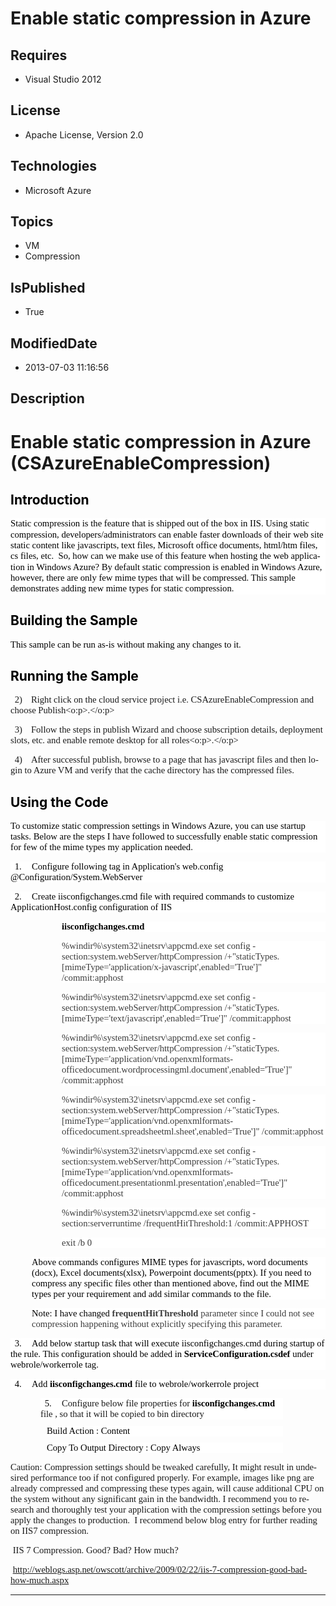 # Enable static compression in Azure
## Requires
* Visual Studio 2012
## License
* Apache License, Version 2.0
## Technologies
* Microsoft Azure
## Topics
* VM
* Compression
## IsPublished
* True
## ModifiedDate
* 2013-07-03 11:16:56
## Description

<h1><span lang="EN-US">Enable static compression in Azure (<span class="SpellE">CSAzureEnableCompression</span>)</span></h1>
<h2><span lang="EN-US" style="color:black">Introduction </span></h2>
<p class="MsoNormal" style="margin-bottom:10.0pt; line-height:13.0pt; background:white">
<span lang="EN" style="font-size:11.0pt; font-family:&quot;Calibri&quot;,&quot;sans-serif&quot;; color:black">Static compression is the feature that is shipped out of the box in IIS. Using static compression, developers/administrators can enable faster downloads of their web site
 static content like <span class="SpellE">javascripts</span>, text files, Microsoft office documents, html/<span class="SpellE">htm</span> files,
<span class="SpellE">cs</span> files, etc.<span style="">&nbsp; </span>So, how can we make use of this feature when hosting the web application in Windows Azure? By default static compression is enabled in Windows Azure, however, there are only few mime types
 that will be compressed. This sample demonstrates adding new mime types for static compression.</span><span lang="EN" style="font-size:11.0pt; font-family:&quot;Calibri&quot;,&quot;sans-serif&quot;">
</span></p>
<h2><span lang="EN-US" style="color:black">Building the Sample </span></h2>
<p class="MsoNormal" style="text-autospace:none"><span lang="EN-US" style="font-size:11.0pt; font-family:&quot;Calibri&quot;,&quot;sans-serif&quot;; color:black">This sample can be run as-is without making any changes to it.
</span></p>
<h2><span lang="EN-US" style="color:black">Running the Sample</span><span lang="EN-US" style="color:black">
</span></h2>
<p class="MsoListParagraphCxSpFirst" style="text-indent:5.0pt"><span lang="EN-US" style="font-size:11.0pt; font-family:&quot;Calibri&quot;,&quot;sans-serif&quot;"><span style="">2)<span style="font:7.0pt &quot;Times New Roman&quot;">&nbsp;&nbsp;&nbsp;&nbsp;&nbsp;
</span></span></span><span lang="EN-US" style="font-size:11.0pt; font-family:&quot;Calibri&quot;,&quot;sans-serif&quot;">Right click on the cloud service project i.e.
<span class="SpellE">CSAzureEnableCompression</span> and choose Publish&lt;o:p&gt;.&lt;/o:p&gt;</span></p>
<p class="MsoListParagraphCxSpMiddle" style="text-indent:5.0pt"><span lang="EN-US" style="font-size:11.0pt; font-family:&quot;Calibri&quot;,&quot;sans-serif&quot;"><span style="">3)<span style="font:7.0pt &quot;Times New Roman&quot;">&nbsp;&nbsp;&nbsp;&nbsp;&nbsp;
</span></span></span><span lang="EN-US" style="font-size:11.0pt; font-family:&quot;Calibri&quot;,&quot;sans-serif&quot;">Follow the steps in publish Wizard and choose subscription details, deployment slots, etc. and enable remote desktop for all roles&lt;o:p&gt;.&lt;/o:p&gt;</span></p>
<p class="MsoListParagraphCxSpLast" style="text-indent:5.0pt"><span lang="EN-US" style="font-size:11.0pt; font-family:&quot;Calibri&quot;,&quot;sans-serif&quot;"><span style="">4)<span style="font:7.0pt &quot;Times New Roman&quot;">&nbsp;&nbsp;&nbsp;&nbsp;&nbsp;
</span></span></span><span lang="EN-US" style="font-size:11.0pt; font-family:&quot;Calibri&quot;,&quot;sans-serif&quot;">After successful publish, browse to a page that has
<span class="SpellE">javascript</span> files and then login to Azure VM and verify that the cache directory has the compressed files.
</span></p>
<h2><span lang="EN-US" style="color:black">Using the Code</span><span lang="EN-US" style="color:black">
</span></h2>
<p class="MsoNormal" style="background:white"><span lang="EN" style="font-size:11.0pt; font-family:&quot;Calibri&quot;,&quot;sans-serif&quot;; color:black">To customize static compression settings in Windows Azure, you can use startup tasks. Below are the steps I have followed
 to successfully enable static compression for few of the mime types my application needed.</span><span lang="EN" style="font-size:11.0pt; font-family:&quot;Calibri&quot;,&quot;sans-serif&quot;">
</span></p>
<p class="MsoListParagraph" style="text-indent:5.0pt; background:white"><span lang="EN" style="font-size:11.0pt; font-family:&quot;Calibri&quot;,&quot;sans-serif&quot;; color:black"><span style="">1.<span style="font:7.0pt &quot;Times New Roman&quot;">&nbsp;&nbsp;&nbsp;&nbsp;&nbsp;&nbsp;
</span></span></span><span lang="EN" style="font-size:11.0pt; font-family:&quot;Calibri&quot;,&quot;sans-serif&quot;; color:black">Configure following tag in Application's
<span class="SpellE">web.config</span> @Configuration/<span class="SpellE">System.WebServer</span></span><span lang="EN" style="font-size:11.0pt; font-family:&quot;Calibri&quot;,&quot;sans-serif&quot;">
</span></p>
<p class="MsoNormal" style="margin-left:18.0pt; background:white"><span lang="EN" style="font-size:11.0pt; font-family:&quot;Calibri&quot;,&quot;sans-serif&quot;"></span></p>
<p class="MsoListParagraph" style="text-indent:5.0pt; background:white"><span lang="EN" style="font-size:11.0pt; font-family:&quot;Calibri&quot;,&quot;sans-serif&quot;; color:black"><span style="">2.<span style="font:7.0pt &quot;Times New Roman&quot;">&nbsp;&nbsp;&nbsp;&nbsp;&nbsp;&nbsp;
</span></span></span><span lang="EN" style="font-size:11.0pt; font-family:&quot;Calibri&quot;,&quot;sans-serif&quot;; color:black">Create iisconfigchanges.cmd file with required commands to customize
<span class="SpellE">ApplicationHost.config</span> configuration of IIS </span>
<span lang="EN" style="font-size:11.0pt; font-family:&quot;Calibri&quot;,&quot;sans-serif&quot;"></span></p>
<p class="MsoNormal" style="margin-left:61.5pt; background:white"><b style=""><span lang="EN" style="font-size:11.0pt; font-family:&quot;Calibri&quot;,&quot;sans-serif&quot;; color:black">iisconfigchanges.cmd
</span></b><span lang="EN" style="font-size:11.0pt; font-family:&quot;Calibri&quot;,&quot;sans-serif&quot;"></span></p>
<p class="MsoNormal" style="margin-left:61.5pt; background:white"><span lang="EN" style="font-size:11.0pt; font-family:&quot;Calibri&quot;,&quot;sans-serif&quot;; color:#3B3B3B">%<span class="SpellE">windir</span>%\system32\<span class="SpellE">inetsrv</span>\appcmd.exe
 set <span class="SpellE">config</span> -<span class="SpellE">section<span class="GramE">:system.webServer</span></span>/<span class="SpellE">httpCompression</span> /&#43;&quot;staticTypes.[mimeType='application/x-javascript',enabled='True']&quot; /<span class="SpellE">commit:apphost</span></span><span lang="EN" style="font-size:11.0pt; font-family:&quot;Calibri&quot;,&quot;sans-serif&quot;">
</span></p>
<p class="MsoNormal" style="margin-left:61.5pt; background:white"><span lang="EN" style="font-size:11.0pt; font-family:&quot;Calibri&quot;,&quot;sans-serif&quot;; color:#3B3B3B">%<span class="SpellE">windir</span>%\system32\<span class="SpellE">inetsrv</span>\appcmd.exe
 set <span class="SpellE">config</span> -<span class="SpellE">section<span class="GramE">:system.webServer</span></span>/<span class="SpellE">httpCompression</span> /&#43;&quot;<span class="SpellE">staticTypes</span>.[<span class="SpellE">mimeType</span>='text/<span class="SpellE">javascript</span>',enabled='True']&quot;
 /<span class="SpellE">commit:apphost</span></span><span lang="EN" style="font-size:11.0pt; font-family:&quot;Calibri&quot;,&quot;sans-serif&quot;">
</span></p>
<p class="MsoNormal" style="margin-left:61.5pt; background:white"><span lang="EN" style="font-size:11.0pt; font-family:&quot;Calibri&quot;,&quot;sans-serif&quot;; color:#3B3B3B">%<span class="SpellE">windir</span>%\system32\<span class="SpellE">inetsrv</span>\appcmd.exe
 set <span class="SpellE">config</span> -<span class="SpellE">section<span class="GramE">:system.webServer</span></span>/<span class="SpellE">httpCompression</span> /&#43;&quot;staticTypes.[mimeType='application/vnd.openxmlformats-officedocument.wordprocessingml.document',enabled='True']&quot;
 /<span class="SpellE">commit:apphost</span></span><span lang="EN" style="font-size:11.0pt; font-family:&quot;Calibri&quot;,&quot;sans-serif&quot;">
</span></p>
<p class="MsoNormal" style="margin-left:61.5pt; background:white"><span lang="EN" style="font-size:11.0pt; font-family:&quot;Calibri&quot;,&quot;sans-serif&quot;; color:#3B3B3B">%<span class="SpellE">windir</span>%\system32\<span class="SpellE">inetsrv</span>\appcmd.exe
 set <span class="SpellE">config</span> -<span class="SpellE">section<span class="GramE">:system.webServer</span></span>/<span class="SpellE">httpCompression</span> /&#43;&quot;staticTypes.[mimeType='application/vnd.openxmlformats-officedocument.spreadsheetml.sheet',enabled='True']&quot;
 /<span class="SpellE">commit:apphost</span></span><span lang="EN" style="font-size:11.0pt; font-family:&quot;Calibri&quot;,&quot;sans-serif&quot;">
</span></p>
<p class="MsoNormal" style="margin-left:61.5pt; background:white"><span lang="EN" style="font-size:11.0pt; font-family:&quot;Calibri&quot;,&quot;sans-serif&quot;; color:#3B3B3B">%<span class="SpellE">windir</span>%\system32\<span class="SpellE">inetsrv</span>\appcmd.exe
 set <span class="SpellE">config</span> -<span class="SpellE">section<span class="GramE">:system.webServer</span></span>/<span class="SpellE">httpCompression</span> /&#43;&quot;staticTypes.[mimeType='application/vnd.openxmlformats-officedocument.presentationml.presentation',enabled='True']&quot;
 /<span class="SpellE">commit:apphost</span></span><span lang="EN" style="font-size:11.0pt; font-family:&quot;Calibri&quot;,&quot;sans-serif&quot;">
</span></p>
<p class="MsoNormal" style="margin-left:61.5pt; background:white"><span lang="EN" style="font-size:11.0pt; font-family:&quot;Calibri&quot;,&quot;sans-serif&quot;; color:#3B3B3B">%<span class="SpellE">windir</span>%\system32\<span class="SpellE">inetsrv</span>\appcmd.exe
 set <span class="SpellE">config</span> -<span class="SpellE">section<span class="GramE">:serverruntime</span></span> /frequentHitThreshold:1 /<span class="SpellE">commit:APPHOST</span></span><span lang="EN" style="font-size:11.0pt; font-family:&quot;Calibri&quot;,&quot;sans-serif&quot;">
</span></p>
<p class="MsoNormal" style="margin-left:61.5pt; background:white"><span class="GramE"><span lang="EN" style="font-size:11.0pt; font-family:&quot;Calibri&quot;,&quot;sans-serif&quot;; color:#3B3B3B">exit</span></span><span lang="EN" style="font-size:11.0pt; font-family:&quot;Calibri&quot;,&quot;sans-serif&quot;; color:#3B3B3B">
 /b 0</span><span lang="EN" style="font-size:11.0pt; font-family:&quot;Calibri&quot;,&quot;sans-serif&quot;">
</span></p>
<p class="MsoNormal" style="margin-left:25.5pt; background:white"><span lang="EN" style="font-size:11.0pt; font-family:&quot;Calibri&quot;,&quot;sans-serif&quot;; color:black">Above commands configures MIME types for
<span class="SpellE">javascripts</span>, word documents (<span class="SpellE">docx</span>), Excel
<span class="GramE">documents(</span><span class="SpellE">xlsx</span>), <span class="SpellE">
Powerpoint</span> documents(<span class="SpellE">pptx</span>). If you need to compress any specific files other than mentioned above, find out the MIME types per your requirement and add similar commands to the file.
</span><span lang="EN" style="font-size:11.0pt; font-family:&quot;Calibri&quot;,&quot;sans-serif&quot;"></span></p>
<p class="MsoNormal" style="margin-left:25.5pt; background:white"><span lang="EN" style="font-size:11.0pt; font-family:&quot;Calibri&quot;,&quot;sans-serif&quot;; color:black">Note: I have changed
</span><span class="SpellE"><b style=""><span lang="EN" style="font-size:11.0pt; font-family:&quot;Calibri&quot;,&quot;sans-serif&quot;; color:#3B3B3B">frequentHitThreshold</span></b></span><span lang="EN" style="font-size:11.0pt; font-family:&quot;Calibri&quot;,&quot;sans-serif&quot;; color:#3B3B3B">
 parameter since I could not see compression happening without explicitly specifying this parameter.</span><span lang="EN" style="font-size:11.0pt; font-family:&quot;Calibri&quot;,&quot;sans-serif&quot;">
</span></p>
<p class="MsoListParagraph" style="text-indent:5.0pt; background:white"><span lang="EN" style="font-size:11.0pt; font-family:&quot;Calibri&quot;,&quot;sans-serif&quot;; color:black"><span style="">3.<span style="font:7.0pt &quot;Times New Roman&quot;">&nbsp;&nbsp;&nbsp;&nbsp;&nbsp;&nbsp;
</span></span></span><span lang="EN" style="font-size:11.0pt; font-family:&quot;Calibri&quot;,&quot;sans-serif&quot;; color:black">Add below startup task that will execute
</span><span lang="EN" style="font-size:11.0pt; font-family:&quot;Calibri&quot;,&quot;sans-serif&quot;; color:black">iisconfigchanges.cmd during startup of the rule. This configuration should be added in
<span class="SpellE"><b style="">ServiceConfiguration.csdef</b></span> under <span class="SpellE">
webrole</span>/<span class="SpellE">workerrole</span> tag.</span><span lang="EN" style="font-size:11.0pt; font-family:&quot;Calibri&quot;,&quot;sans-serif&quot;">
</span></p>
<p class="MsoNormal" style="margin-left:43.5pt; background:white"><span lang="EN" style="font-size:11.0pt; font-family:&quot;Calibri&quot;,&quot;sans-serif&quot;; color:blue"></span></p>
<p class="MsoListParagraphCxSpFirst" style="text-indent:5.0pt; background:white">
<span lang="EN" style="font-size:11.0pt; font-family:&quot;Calibri&quot;,&quot;sans-serif&quot;; color:black"><span style="">4.<span style="font:7.0pt &quot;Times New Roman&quot;">&nbsp;&nbsp;&nbsp;&nbsp;&nbsp;&nbsp;
</span></span></span><span lang="EN" style="font-size:11.0pt; font-family:&quot;Calibri&quot;,&quot;sans-serif&quot;; color:black">Add</span><b style=""><span lang="EN" style="font-size:11.0pt; font-family:&quot;Calibri&quot;,&quot;sans-serif&quot;; color:black"> iisconfigchanges.cmd</span></b><span lang="EN" style="font-size:11.0pt; font-family:&quot;Calibri&quot;,&quot;sans-serif&quot;; color:black">
 file to <span class="SpellE">webrole</span>/<span class="SpellE">workerrole</span> project
</span><span lang="EN" style="font-size:11.0pt; font-family:&quot;Calibri&quot;,&quot;sans-serif&quot;"></span></p>
<p class="MsoListParagraphCxSpLast" style="margin-top:7.5pt; margin-right:51.0pt; margin-bottom:7.5pt; margin-left:36.0pt; text-indent:5.0pt; background:white">
<span lang="EN" style="font-size:11.0pt; font-family:&quot;Calibri&quot;,&quot;sans-serif&quot;; color:black"><span style="">5.<span style="font:7.0pt &quot;Times New Roman&quot;">&nbsp;&nbsp;&nbsp;&nbsp;&nbsp;&nbsp;
</span></span></span><span lang="EN" style="font-size:11.0pt; font-family:&quot;Calibri&quot;,&quot;sans-serif&quot;">Configure below file properties for
<b style=""><span style="color:black">iisconfigchanges.cmd</span></b> file , so that it will be copied to bin directory
</span></p>
<p class="MsoNormalCxSpFirst" style="margin-top:7.5pt; margin-right:51.0pt; margin-bottom:7.5pt; margin-left:43.5pt; background:white">
<span lang="EN" style="font-size:11.0pt; font-family:&quot;Calibri&quot;,&quot;sans-serif&quot;; color:black">Build
<span class="GramE">Action :</span> Content</span><span lang="EN" style="font-size:11.0pt; font-family:&quot;Calibri&quot;,&quot;sans-serif&quot;">
</span></p>
<p class="MsoNormalCxSpMiddle" style="margin-top:7.5pt; margin-right:51.0pt; margin-bottom:0cm; margin-left:43.5pt; margin-bottom:.0001pt; background:white">
<span lang="EN" style="font-size:11.0pt; font-family:&quot;Calibri&quot;,&quot;sans-serif&quot;; color:black">Copy To Output
<span class="GramE">Directory :</span> Copy Always</span><span lang="EN" style="font-size:11.0pt; font-family:&quot;Calibri&quot;,&quot;sans-serif&quot;">
</span></p>
<p class="MsoNormal" style=""><span lang="EN-US"></span></p>
<p class="MsoNormal" style=""><span lang="EN-US" style="font-size:11.0pt; font-family:&quot;Calibri&quot;,&quot;sans-serif&quot;">Caution: Compression settings should be tweaked carefully, It might result in undesired performance too if not configured properly. For example,
 images like <span class="SpellE">png</span> are already compressed and compressing these types again, will cause additional CPU on the system without any significant gain in the bandwidth. I recommend you to research and thoroughly test your application
 with the compression settings before you apply the changes to production.<span style="">&nbsp;
</span>I recommend below blog entry for further reading on IIS7 compression. </span>
</p>
<p class="MsoNormal" style=""><span lang="EN-US" style="font-size:11.0pt; font-family:&quot;Calibri&quot;,&quot;sans-serif&quot;"></span></p>
<p class="MsoNormal" style=""><span lang="EN-US" style="font-size:11.0pt; font-family:&quot;Calibri&quot;,&quot;sans-serif&quot;"><span style="">&nbsp;</span>IIS 7 Compression. Good? Bad? How much?
</span></p>
<p class="MsoNormal" style=""><span lang="EN-US" style="font-size:11.0pt; font-family:&quot;Calibri&quot;,&quot;sans-serif&quot;"><span style="">&nbsp;</span><a href="http://weblogs.asp.net/owscott/archive/2009/02/22/iis-7-compression-good-bad-how-much.aspx">http://weblogs.asp.net/owscott/archive/2009/02/22/iis-7-compression-good-bad-how-much.aspx</a>
</span></p>
<p class="MsoNormal" style=""><span lang="EN-US" style=""></span></p>
<p class="MsoNormal" style=""><span lang="EN-US" style=""></span></p>
<p class="MsoNormal" style=""><span lang="EN-US" style=""></span></p>
<hr>
<div><a href="http://go.microsoft.com/?linkid=9759640" style="margin-top:3px"><img alt="" src="http://bit.ly/onecodelogo">
</a></div>
